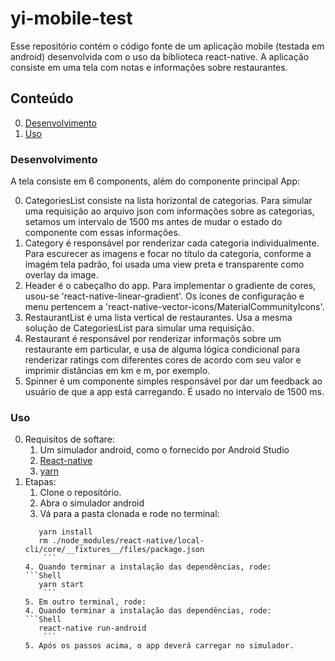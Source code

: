# yi-mobile-test

Esse repositório contém o código fonte de um aplicação mobile (testada em android) desenvolvida com o uso da biblioteca react-native. A aplicação consiste em uma tela com notas e informações sobre restaurantes. 

## Conteúdo
0. [Desenvolvimento](#Desenvolvimento)
0. [Uso](#Uso)

### Desenvolvimento

A tela consiste em 6 components, além do componente principal App:

0. CategoriesList consiste na lista horizontal de categorias. Para simular uma requisição ao arquivo json com informações sobre as categorias, setamos um intervalo de 1500 ms antes de mudar o estado do componente com essas informações.
0. Category é responsável por renderizar cada categoria individualmente. Para escurecer as imagens e focar no título da categoria, conforme a imagém tela padrão, foi usada uma view preta e transparente como overlay da image.
0. Header é o cabeçalho do app. Para implementar o gradiente de cores, usou-se 'react-native-linear-gradient'. Os ícones de configuração e menu pertencem a 'react-native-vector-icons/MaterialCommunityIcons'.
0. RestaurantList é uma lista vertical de restaurantes. Usa a mesma solução de CategoriesList para simular uma requisição.
0. Restaurant é responsável por renderizar informaçõs sobre um restaurante em particular, e usa de alguma lógica condicional para renderizar ratings com diferentes cores de acordo com seu valor e imprimir distâncias em km e m, por exemplo.
0. Spinner é um componente simples responsável por dar um feedback ao usuário de que a app está carregando. É usado no intervalo de 1500 ms.

### Uso
0. Requisitos de softare:
	1. Um simulador android, como o fornecido por Android Studio
	2. [React-native](https://facebook.github.io/react-native/)
	3. [yarn](https://yarnpkg.com/en/)
0. Etapas:
	1. Clone o repositório.
	2. Abra o simulador android
	3. Vá para a pasta clonada e rode no terminal:
	```Shell
	   yarn install
	   rm ./node_modules/react-native/local-cli/core/__fixtures__/files/package.json
	    ``` 
	4. Quando terminar a instalação das dependências, rode:
	```Shell
	   yarn start
	    ```	
	5. Em outro terminal, rode:
	4. Quando terminar a instalação das dependências, rode:
	```Shell
	   react-native run-android
	    ```	
	5. Após os passos acima, o app deverá carregar no simulador.
